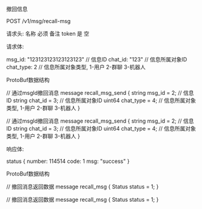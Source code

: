 撤回信息

POST /v1/msg/recall-msg

请求头:
名称	必须	备注
token	是	空

请求体:

msg_id: "123123123123123123" // 信息ID
chat_id: "123" // 信息所属对象ID
chat_type: 2 // 信息所属对象类型, 1-用户 2-群聊 3-机器人

ProtoBuf数据结构

// 通过msgId撤回消息
message recall_msg_send {
    string msg_id = 2; // 信息ID
    string chat_id = 3; // 信息所属对象ID
    uint64 chat_type = 4; // 信息所属对象类型, 1-用户 2-群聊 3-机器人
}

// 通过msgId撤回消息
message recall_msg_send {
    string msg_id = 2; // 信息ID
    string chat_id = 3; // 信息所属对象ID
    uint64 chat_type = 4; // 信息所属对象类型, 1-用户 2-群聊 3-机器人
}

响应体:

status {
  number: 114514
  code: 1
  msg: "success"
}

ProtoBuf数据结构

// 撤回消息返回数据
message recall_msg {
    Status status = 1;
}

// 撤回消息返回数据
message recall_msg {
    Status status = 1;
}